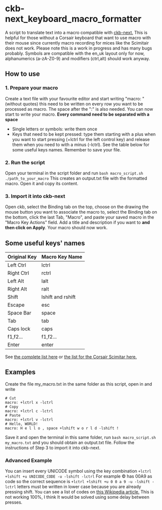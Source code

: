 # ckb-next_keyboard_macro_formatter
A script to translate text into a macro compatible with [ckb-next.](https://github.com/mattanger/ckb-next)
This is helpful for those without a Corsair keyboard that want to use macro with their mouse since currently macro recording for mices like the Scimitair does not work. 
Please note this is a work in progress and has many bugs probably. Symbols are compatible with the en_uk layout only for now, alphanumerics (a-zA-Z0-9) and modifiers (ctrl,alt) should work anyway.

## How to use

### 1. Prepare your macro
Create a text file with your favourite editor and start writing "macro: " (without quotes) this need to be written on every row you want to be processed as macro. The space after the ":" is also needed.
You can now start to write your macro. **Every command need to be separated with a space**
* Single letters or symbols: write them once 
* Keys that need to be kept pressed: type them starting with a plus when you want to start pressing (+lctrl for the left control key) and release them when you need to with a minus (-lctrl). 
See the table below for some useful keys names. Remember to save your file. 

### 2. Run the script
Open your terminal in the script folder and run `bash macro_script.sh ./path_to_your_macro` 
This creates an output.txt file with the formatted macro. Open it and copy its content.

### 3. Import it into ckb-next
Open ckb, select the Binding tab on the top, choose on the drawing the mouse button you want to associate the macro to, select the Binding tab on the bottom, click the last Tab, "Macro", and paste your saved macro in the "Macro Key Actions" field. Add a title and description if you want to **and then click on Apply**. Your macro should now work.

## Some useful keys' names
Original Key | Macro Key Name
------------ | ----------
Left Ctrl | lctrl
Right Ctrl | rctrl
Left Alt | lalt
Right Alt | ralt
Shift | lshift and rshift
Escape | esc
Space Bar | space
Tab | tab
Caps lock | caps
f1,f2... | f1,f2...
Enter | enter

See [the complete list here](https://github.com/LivingWithHippos/ckb-next_keyboard_macro_formatter/blob/master/keys_names.md) or [the list for the Corsair Scimitar here.](https://github.com/LivingWithHippos/ckb-next_keyboard_macro_formatter/blob/master/keys_names_scimitair.md)

## Examples

Create the file my_macro.txt in the same folder as this script, open in and write
```
# Cut
macro: +lctrl x -lctrl
# Copy
macro: +lctrl c -lctrl
# Paste
macro: +lctrl v -lctrl
# Hello, WORLD!
macro: H e l l o , space +lshift w o r l d -lshift !
```             

Save it and open the terminal in this same folder, run `bash macro_script.sh my_macro.txt` and you should obtain an output.txt file. Follow the instructions of Step 3 to import it into ckb-next.

### Advanced Example

You can insert every UNICODE symbol using the key combination
`+lctrl +lshift +u UNICODE_CODE -u -lshift -lctrl`
For example © has 00A9 as code so the correct sequence is 
`+lctrl +lshift +u 0 0 a 9 -u -lshift -lctrl`
letters must be written in lower case because you are already pressing shift. You can see a list of codes on [this Wikipedia article.](https://en.wikipedia.org/wiki/List_of_Unicode_characters)
This is not working 100%, I think It would be solved using some delay between presses.
 
